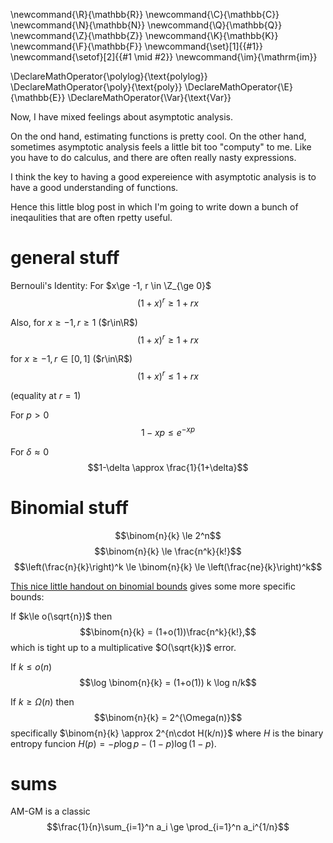\newcommand{\R}{\mathbb{R}}
\newcommand{\C}{\mathbb{C}}
\newcommand{\N}{\mathbb{N}}
\newcommand{\Q}{\mathbb{Q}}
\newcommand{\Z}{\mathbb{Z}}
\newcommand{\K}{\mathbb{K}}
\newcommand{\F}{\mathbb{F}}
\newcommand{\set}[1]{\{#1\}}
\newcommand{\setof}[2]{\{#1 \mid #2\}}
\newcommand{\im}{\mathrm{im}}

\DeclareMathOperator{\polylog}{\text{polylog}}
\DeclareMathOperator{\poly}{\text{poly}}
\DeclareMathOperator{\E}{\mathbb{E}}
\DeclareMathOperator{\Var}{\text{Var}}

Now, I have mixed feelings about asymptotic analysis.

On the ond hand, estimating functions is pretty cool.
On the other hand, sometimes asymptotic analysis feels a little
bit too "computy" to me.
Like you have to do calculus, and there are often really nasty
expressions. 

I think the key to having a good expereience with asymptotic
analysis is to have a good understanding of functions.

Hence this little blog post in which I'm going to write down a
bunch of ineqaulities that are often rpetty useful. 

# general stuff

Bernouli's Identity:
For $x\ge -1, r \in \Z_{\ge 0}$
$$(1+x)^r \ge 1+rx$$

Also, 
for $x\ge -1, r\ge 1$ ($r\in\R$)
$$(1+x)^r \ge 1+rx$$

for $x\ge -1, r\in [0,1]$ ($r\in\R$)
$$(1+x)^r \le 1+rx$$

(equality at $r=1$)

For $p>0$
$$1-xp\le e^{-xp}$$

For $\delta\approx 0$
$$1-\delta \approx \frac{1}{1+\delta}$$ 



# Binomial stuff

$$\binom{n}{k} \le 2^n$$
$$\binom{n}{k} \le \frac{n^k}{k!}$$
$$\left(\frac{n}{k}\right)^k \le \binom{n}{k} \le \left(\frac{ne}{k}\right)^k$$

[This nice little handout on binomial bounds](http://page.mi.fu-berlin.de/shagnik/notes/binomials.pdf) gives some more specific bounds:

If $k\le o(\sqrt{n})$
then $$\binom{n}{k} = (1+o(1))\frac{n^k}{k!},$$
which is tight up to a multiplicative $O(\sqrt{k})$ error.

If $k\le o(n)$
$$\log \binom{n}{k}  = (1+o(1)) k \log n/k$$

If $k\ge \Omega(n)$ then
$$\binom{n}{k} = 2^{\Omega(n)}$$
specifically $\binom{n}{k} \approx 2^{n\cdot H(k/n)}$ where $H$
is the binary entropy funcion $H(p) = -p\log p - (1-p) \log (1-p).$ 


# sums

AM-GM is a classic
$$\frac{1}{n}\sum_{i=1}^n a_i \ge \prod_{i=1}^n a_i^{1/n}$$


